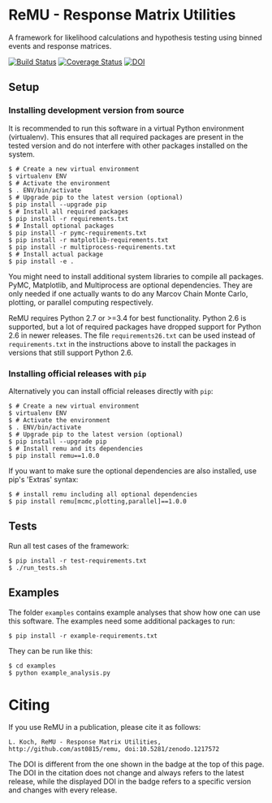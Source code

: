 ReMU - Response Matrix Utilities
================================

A framework for likelihood calculations and hypothesis testing using binned events and response matrices.

[![Build Status](https://travis-ci.org/ast0815/remu.svg?branch=master)](https://travis-ci.org/ast0815/remu)
[![Coverage Status](https://coveralls.io/repos/github/ast0815/remu/badge.svg?branch=master)](https://coveralls.io/github/ast0815/remu?branch=master)
[![DOI](https://zenodo.org/badge/77051099.svg)](https://zenodo.org/badge/latestdoi/77051099)

Setup
-----

### Installing development version from source

It is recommended to run this software in a virtual Python environment
(virtualenv).  This ensures that all required packages are present in the
tested version and do not interfere with other packages installed on the
system.

    $ # Create a new virtual environment
    $ virtualenv ENV
    $ # Activate the environment
    $ . ENV/bin/activate
    $ # Upgrade pip to the latest version (optional)
    $ pip install --upgrade pip
    $ # Install all required packages
    $ pip install -r requirements.txt
    $ # Install optional packages
    $ pip install -r pymc-requirements.txt
    $ pip install -r matplotlib-requirements.txt
    $ pip install -r multiprocess-requirements.txt
    $ # Install actual package
    $ pip install -e .

You might need to install additional system libraries to compile all packages.
PyMC, Matplotlib, and Multiprocess are optional dependencies. They are only
needed if one actually wants to do any Marcov Chain Monte Carlo, plotting, or
parallel computing respectively.

ReMU requires Python 2.7 or >=3.4 for best functionality. Python 2.6 is
supported, but a lot of required packages have dropped support for Python 2.6
in newer releases. The file `requirements26.txt` can be used instead of
`requirements.txt` in the instructions above to install the packages in
versions that still support Python 2.6.

### Installing official releases with `pip`

Alternatively you can install official releases directly with `pip`:

    $ # Create a new virtual environment
    $ virtualenv ENV
    $ # Activate the environment
    $ . ENV/bin/activate
    $ # Upgrade pip to the latest version (optional)
    $ pip install --upgrade pip
    $ # Install remu and its dependencies
    $ pip install remu==1.0.0

If you want to make sure the optional dependencies are also installed,
use pip's 'Extras' syntax:

    $ # install remu including all optional dependencies
    $ pip install remu[mcmc,plotting,parallel]==1.0.0

Tests
-----

Run all test cases of the framework:

    $ pip install -r test-requirements.txt
    $ ./run_tests.sh

Examples
--------

The folder `examples` contains example analyses that show how one can use this
software. The examples need some additional packages to run:

    $ pip install -r example-requirements.txt

They can be run like this:

    $ cd examples
    $ python example_analysis.py

Citing
======

If you use ReMU in a publication, please cite it as follows:

    L. Koch, ReMU - Response Matrix Utilities, http://github.com/ast0815/remu, doi:10.5281/zenodo.1217572

The DOI is different from the one shown in the badge at the top of this page.
The DOI in the citation does not change and always refers to the latest release,
while the displayed DOI in the badge refers to a specific version and changes with every release.
